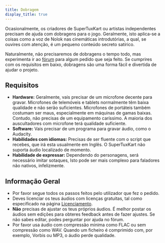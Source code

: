 ```yaml
---
title: Dobragem
display_title: true
---
```

Ocasionalmente, os criadores de SuperTuxKart ou artistas independentes precisam de ajuda com dobragens para o jogo. Geralmente, isto aplica-se a coisas como a voz de Nolok nas cinemáticas introdutórias, a qual, se ouvires com atenção, é um pequeno conteúdo secreto satírico.

Naturalmente, não precisaremos de dobragens o tempo todo, mas experimenta ir ao [fórum](https://forum.freegamedev.net/viewforum.php?f=16) para algum pedido que seja feito. Se cumprires com os requisitos em baixo, dobragens são uma forma fácil e divertida de ajudar o projeto.

## Requisitos

* **Hardware:** Geralmente, vais precisar de um microfone decente para gravar. Microfones de telemóveis e tablets normalmente têm baixa qualidade e não serão suficientes. Microfones de portáteis também costumam ser maus, especialmente em máquinas de gamas baixas. Contudo, não precisas de um equipamento caríssimo. A maioria dos auscultadores com microfone terá qualidade suficiente.
* **Software:** Vais precisar de um programa para gravar áudio, como o Audacity.
* **Habilidades com idiomas:** Precisas de ser fluente com o script que recebes, que irá esta usualmente em Inglês. O SuperTuxKart não suporta áudio localizado de momento.
* **Habilidade de expressar:** Dependendo do personagens, será necessário imitar sotaques, Isto pode ser mais complexo para faladores não nativos, infelizmente.

## Informação Geral

* Por favor segue todos os passos feitos pelo utilizador que fez o pedido.
* Deves licenciar os teus áudios com licenças gratuitas, tal como especificado na página [Licenciamento](Licensing).
* **Não** precisas de ajustar os teus próprios áudios. É melhor postar os áudios sem edições para obteres feedback antes de fazer ajustes. Se não sabes editar, podes perguntar por ajuda no fórum.
* Por favor usa áudio com compressão minima como FLAC ou sem compressão como WAV. Quando um ficheiro é comprimido com, por exemplo, Vorbis ou MP3, o áudio perde qualidade.
